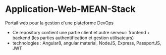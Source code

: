 # Application-Web-MEAN-Stack
Portail web pour la gestion d'une plateforme DevOps
* Ce repository contient une partie client et autre serveur:
      frontend +  backend (les parties authentification et gestion utilisateurs)
* technologies : Angular8, angular material, NodeJS, Express, PassportJS, JWT

